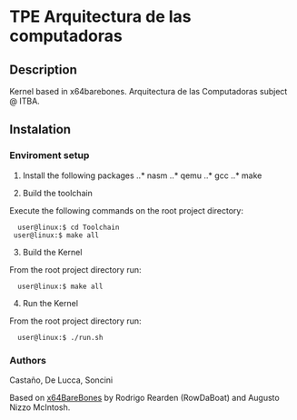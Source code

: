 # TPE Arquitectura de las computadoras

## Description

Kernel based in x64barebones. Arquitectura de las Computadoras subject @ ITBA.

## Instalation

### Enviroment setup

1. Install the following packages
..* nasm
..* qemu
..* gcc
..* make

2. Build the toolchain

  Execute the following commands on the root project directory:

  ```
    user@linux:$ cd Toolchain
   user@linux:$ make all
  ```

3. Build the Kernel

  From the root project directory run:

  ```
    user@linux:$ make all
  ```

4. Run the Kernel

  From the root project directory run:

  ```
    user@linux:$ ./run.sh
  ```

### Authors

Castaño, De Lucca, Soncini

Based on [x64BareBones](https://bitbucket.org/RowDaBoat/x64barebones/wiki/Home) by Rodrigo Rearden (RowDaBoat) and Augusto Nizzo McIntosh.
